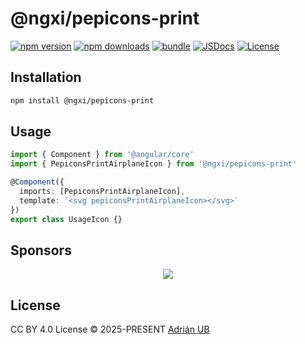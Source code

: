 # @ngxi/pepicons-print

[![npm version][npm-version-src]][npm-version-href]
[![npm downloads][npm-downloads-src]][npm-downloads-href]
[![bundle][bundle-src]][bundle-href]
[![JSDocs][jsdocs-src]][jsdocs-href]
[![License][license-src]][license-href]

## Installation

```sh
npm install @ngxi/pepicons-print
```

## Usage

```ts
import { Component } from '@angular/core'
import { PepiconsPrintAirplaneIcon } from '@ngxi/pepicons-print'

@Component({
  imports: [PepiconsPrintAirplaneIcon],
  template: `<svg pepiconsPrintAirplaneIcon></svg>`
})
export class UsageIcon {}
```

## Sponsors

<p align="center">
  <a href="https://cdn.jsdelivr.net/gh/adrian-ub/static/sponsors.svg">
    <img src='https://cdn.jsdelivr.net/gh/adrian-ub/static/sponsors.svg'/>
  </a>
</p>

## License

CC BY 4.0 License © 2025-PRESENT [Adrián UB](https://github.com/adrian-ub)

<!-- Badges -->

[npm-version-src]: https://img.shields.io/npm/v/@ngxi/pepicons-print?style=flat&colorA=080f12&colorB=1fa669
[npm-version-href]: https://npmjs.com/package/@ngxi/pepicons-print
[npm-downloads-src]: https://img.shields.io/npm/dm/@ngxi/pepicons-print?style=flat&colorA=080f12&colorB=1fa669
[npm-downloads-href]: https://npmjs.com/package/@ngxi/pepicons-print
[bundle-src]: https://img.shields.io/bundlephobia/minzip/@ngxi/pepicons-print?style=flat&colorA=080f12&colorB=1fa669&label=minzip
[bundle-href]: https://bundlephobia.com/result?p=@ngxi/pepicons-print
[license-src]: https://img.shields.io/npm/l/@ngxi/pepicons-print?style=flat&colorA=080f12&colorB=1fa669
[license-href]: https://github.com/adrian-ub/ngxi/blob/main/LICENSE
[jsdocs-src]: https://img.shields.io/badge/jsdocs-reference-080f12?style=flat&colorA=080f12&colorB=1fa669
[jsdocs-href]: https://www.jsdocs.io/package/@ngxi/pepicons-print
